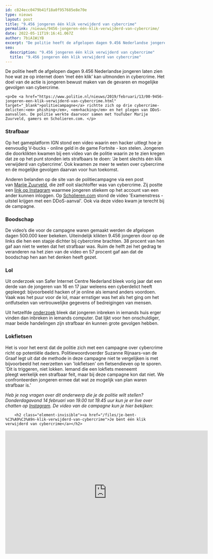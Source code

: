 ```yaml
---
id: c824ecc0479b41f18a0f957685e8e70e
type: nieuws
layout: post
title: "9.456 jongeren één klik verwijderd van cybercrime"
permalink: /nieuws/9456-jongeren-één-klik-verwijderd-van-cybercrime/
date: 2022-05-11T19:16:41.067Z
author: 7biA1WiYB
excerpt: "De politie heeft de afgelopen dagen 9.456 Nederlandse jongeren laten zien hoe wat ze op internet doen ‘met één klik’ kan uitmonden in cybercrime. Het doel van de actie is jongeren bewust maken van de gevaren en mogelijke gevolgen van cybercrime.  "
seo:
  description: "9.456 jongeren één klik verwijderd van cybercrime"
  title: "9.456 jongeren één klik verwijderd van cybercrime"
---
```

De politie heeft de afgelopen dagen 9.456 Nederlandse jongeren laten zien hoe wat ze op internet doen ‘met één klik’ kan uitmonden in cybercrime. Het doel van de actie is jongeren bewust maken van de gevaren en mogelijke gevolgen van cybercrime.  

    <p>De <a href="https://www.politie.nl/nieuws/2019/februari/13/00-9456-jongeren-een-klik-verwijderd-van-cybercrime.html" target="_blank">politiecampagne</a> richtte zich op drie cybercrime-delicten:<em> phishing</em>, <em>hacking</em> en het plegen van DDoS- aanvallen. De politie werkte daarvoor samen met YouTuber Marije Zuurveld, gamers en Scholieren.com. </p>
<h3>Strafbaar</h3>
<p>Op het gameplatform IGN stond een video waarin een hacker uitlegt hoe je eenvoudig V-bucks - online geld in de game Fortnite - kon stelen. Jongeren die doorklikten kwamen bij een video van de politie waarin ze te zien kregen dat ze op het punt stonden iets strafbaars te doen: ‘Je bent slechts één klik verwijderd van cybercrime’. Ook kwamen ze meer te weten over cybercrime en de mogelijke gevolgen daarvan voor hun toekomst. </p>
<p>Anderen belanden op de site van de politiecampagne via een post van <a href="http://www.marijezuurveld.com/" target="_blank">Marije Zuurveld</a>, die zelf ooit slachtoffer was van cybercrime. Zij postte een <a href="https://www.instagram.com/p/Btx4t6oCYc9/?utm_source=ig_web_copy_link" target="_blank">link op Instagram</a> waarmee jongeren stiekem op het account van een ander kunnen inloggen. Op <a href="https://www.scholieren.com/" target="_blank">Scholieren.com</a> stond de video 'Examenstress - uitstel krijgen met een DDoS-aanval'. Ook via deze video kwam je terecht bij de campagne.</p>
<h3>Boodschap</h3>
<p>De video’s die voor de campagne waren gemaakt werden de afgelopen dagen 500.000 keer bekeken. Uiteindelijk klikten 9.456 jongeren door op de links die hen een stapje dichter bij cybercrime brachten. 38 procent van hen gaf aan niet te weten dat het strafbaar was. Ruim de helft zei het gedrag te veranderen na het zien van de video en 57 procent gaf aan dat de boodschap hen aan het denken heeft gezet.</p>
<h3>Lol</h3>
<p>Uit onderzoek van Safer Internet Centre Nederland bleek vorig jaar dat een derde van de jongeren van 16 en 17 jaar weleens een cyberdelict heeft gepleegd: bijvoorbeeld hacken of je online als iemand anders voordoen. Vaak was het puur voor de lol, maar ernstiger was het als het ging om het ontfutselen van vertrouwelijke gegevens of bedreigingen van mensen. </p>
<p>Uit hetzelfde <a href="https://original.sevendays.nl/nieuws/dvd-stelen-erger-dan-illegaal-downloaden" target="_blank">onderzoek</a> bleek dat jongeren inbreken in iemands huis erger vinden dan inbreken in iemands computer. Dat lijkt voor hen onschuldiger, maar beide handelingen zijn strafbaar én kunnen grote gevolgen hebben.</p>
<h3>Lokfietsen</h3>
<p>Het is voor het eerst dat de politie zich met een campagne over cybercrime richt op potentiële daders. Politiewoordvoerder Suzanne Rijnaars-van de Graaf legt uit dat de methode in deze campagne niet te vergelijken is met bijvoorbeeld het neerzetten van 'lokfietsen' om fietsendieven op te sporen. 'Dit is triggeren, niet lokken. Iemand die een lokfiets meeneemt pleegt werkelijk een strafbaar feit, maar bij deze campagne kon dat niet. We confronteerden jongeren ermee dat wat ze mogelijk van plan waren strafbaar is.'</p>
<p><em>Heb je nog vragen over dit onderwerp die je de politie wilt stellen? Donderdagavond 14 februari van 19.00 tot 19.45 uur kun je er live over chatten op <a href="https://www.instagram.com/p/Bt0ex8cBMTm/" target="_blank">Instagram</a>. De video van de campagne kun je</em><em> hier bekijken</em>: <div class="media media-element-container media-default"><div id="file-536194" class="file file-video file-video-youtube">

        <h2 class="element-invisible"><a href="/files/je-bent-%C3%A9%C3%A9n-klik-verwijderd-van-cybercrime">Je bent één klik verwijderd van cybercrime</a></h2>
    
  
  <div class="content">
    <div class="media-youtube-video media-element file-default media-youtube-1">
  <iframe class="media-youtube-player" width="640" height="390" title="Je bent één klik verwijderd van cybercrime" src="https://www.youtube.com/embed/L8DqjJ1jgbA?wmode=opaque&controls=" name="Je bent één klik verwijderd van cybercrime" frameborder="0" allowfullscreen="">Video van Je bent één klik verwijderd van cybercrime</iframe>
</div>
  </div>

  
</div>
</div>  
